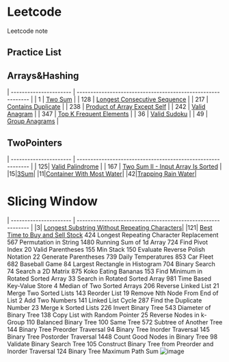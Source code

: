 # Leetcode
Leetcode note
## Practice List


## Arrays&Hashing              
| ---------------------- | ------------------------------------------------------------ |
| 1                      | [Two Sum](https://github.com/WeiruSun/Leetcode/blob/main/Arrays%26Hashing/1.%20Two%20Sum.md) |
| 128                    | [Longest Consecutive Sequence](https://github.com/WeiruSun/Leetcode/blob/main/Arrays%26Hashing/128.%20Longest%20Consecutive%20Sequence.md) |
| 217                    | [Contains Duplicate](https://github.com/WeiruSun/Leetcode/blob/main/Arrays%26Hashing/217.%20Contains%20Duplicate.md) |
| 238                    | [Product of Array Except Self](https://github.com/WeiruSun/Leetcode/blob/main/Arrays%26Hashing/238.%20Product%20of%20Array%20Except%20Self.md) |
| 242                   | [Valid Anagram](https://github.com/WeiruSun/Leetcode/blob/main/Arrays%26Hashing/242.%20Valid%20Anagram.md) |
| 347                   | [Top K Frequent Elements](https://github.com/WeiruSun/Leetcode/blob/main/Arrays%26Hashing/347.%20Top%20K%20Frequent%20Elements.md) |
| 36                    | [Valid Sudoku](https://github.com/WeiruSun/Leetcode/blob/main/Arrays%26Hashing/36.%20Valid%20Sudoku.md) |
| 49                    | [Group Anagrams](https://github.com/WeiruSun/Leetcode/blob/main/Arrays%26Hashing/49.%20Group%20Anagrams.md) |

## TwoPointers
| ---------------------- | ------------------------------------------------------------ |
| 125| [Valid Palindrome](https://leetcode.com/problems/valid-palindrome/) |
| 167 | [Two Sum II - Input Array Is Sorted](https://leetcode.com/problems/two-sum-ii-input-array-is-sorted/) |
|15|[3Sum](https://leetcode.com/problems/3sum/)|
|11|[Container With Most Water](https://leetcode.com/problems/container-with-most-water/)|
|42|[Trapping Rain Water](https://leetcode.com/problems/trapping-rain-water/)|


# Slicing Window
| ---------------------- | ------------------------------------------------------------ |
|3|	[Longest Substring Without Repeating Characters](https://leetcode.com/problems/longest-substring-without-repeating-characters/)|
|121|	[Best Time to Buy and Sell Stock](https://leetcode.com/problems/best-time-to-buy-and-sell-stock/)
424	Longest Repeating Character Replacement
567	Permutation in String
1480	Running Sum of 1d Array
724	Find Pivot Index
20	Valid Parentheses
155	Min Stack
150	Evaluate Reverse Polish Notation
22	Generate Parentheses
739	Daily Temperatures
853	Car Fleet
682	Baseball Game
84	Largest Rectangle in Histogram
704	Binary Search
74	Search a 2D Matrix
875	Koko Eating Bananas
153	Find Minimum in Rotated Sorted Array
33	Search in Rotated Sorted Array
981	Time Based Key-Value Store
4	Median of Two Sorted Arrays
206	Reverse Linked List
21	Merge Two Sorted Lists
143	Reorder List
19	Remove Nth Node From End of List
2	Add Two Numbers
141	Linked List Cycle
287	Find the Duplicate Number
23	Merge k Sorted Lists
226	Invert Binary Tree
543	Diameter of Binary Tree
138	Copy List with Random Pointer
25	Reverse Nodes in k-Group
110	Balanced Binary Tree
100	Same Tree
572	Subtree of Another Tree
144	Binary Tree Preorder Traversal
94	Binary Tree Inorder Traversal
145	Binary Tree Postorder Traversal
1448	Count Good Nodes in Binary Tree
98	Validate Binary Search Tree
105	Construct Binary Tree from Preorder and Inorder Traversal
124	Binary Tree Maximum Path Sum
![image](https://user-images.githubusercontent.com/98066506/211113682-ede37f43-4ea3-4bab-a471-21ee1a80b3c8.png)
